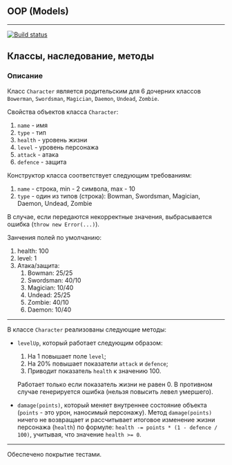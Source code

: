 ## OOP (Models)
---
[![Build status](https://ci.appveyor.com/api/projects/status/yj224iae4k1042i8?svg=true)](https://ci.appveyor.com/project/AACMKT/ajs-oop)

## Классы, наследование, методы

### Описание

Класс `Character` является родительским для 6 дочерних классов `Bowerman`, `Swordsman`, `Magician`, `Daemon`, `Undead`, `Zombie`.

Свойства объектов класса `Character`:
1. `name` - имя
2. `type` - тип
3. `health` - уровень жизни
4. `level` - уровень персонажа
5. `attack` - атака
6. `defence` - защита

Конструктор класса соответствует следующим требованиям:
1. `name` - строка, min - 2 символа, max - 10
2. `type` - один из типов (строка): Bowman, Swordsman, Magician, Daemon, Undead, Zombie

В случае, если передаются некорректные значения, выбрасывается ошибка (`throw new Error(...)`).

Занчения полей по умолчанию:
1. health: 100
2. level: 1
3. Атака/защита:
    1. Bowman: 25/25
    2. Swordsman: 40/10
    3. Magician: 10/40
    4. Undead: 25/25
    5. Zombie: 40/10
    6. Daemon: 10/40

---

В классе `Character` реализованы следующие методы: 

- `levelUp`, который работает следующим образом:
  1. На 1 повышает поле `level`;
  2. На 20% повышает показатели `attack` и `defence`;
  3. Приводит показатель `health` к значению 100.

  Работает только если показатель жизни не равен 0. В противном случае генерируется ошибка (нельзя повысить левел умершего).

- `damage(points)`, который меняет внутреннее состояние объекта (`points` -  это урон, наносимый персонажу). Метод `damage(points)` ничего не возвращает и рассчитывает итоговое изменение жизни персонажа (`health`) по формуле: `health -= points * (1 - defence / 100)`, учитывая, что значение `health >= 0`.

---

Обеспечено покрытие тестами.